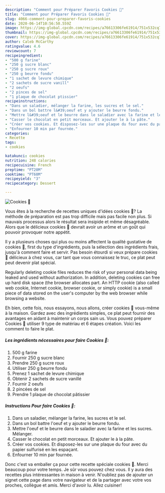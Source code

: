```yaml
---
description: "Comment pour Préparer Favoris Cookies 🖤"
title: "Comment pour Préparer Favoris Cookies 🖤"
slug: 4066-comment-pour-preparer-favoris-cookies
date: 2020-06-14T10:56:50.559Z
image: https://img-global.cpcdn.com/recipes/a76613306fe61914/751x532cq70/cookies-🖤-photo-principale-de-la-recette.jpg
thumbnail: https://img-global.cpcdn.com/recipes/a76613306fe61914/751x532cq70/cookies-🖤-photo-principale-de-la-recette.jpg
cover: https://img-global.cpcdn.com/recipes/a76613306fe61914/751x532cq70/cookies-🖤-photo-principale-de-la-recette.jpg
author: Caleb McCarthy
ratingvalue: 4.6
reviewcount: 7
recipeingredient:
- "500 g farine"
- "250 g sucre blanc"
- "250 g sucre roux"
- "250 g beurre fondu"
- "1 sachet de levure chimique"
- "2 sachets de sucre vanill"
- "2 oeufs"
- "2 pinces de sel"
- "1 plaque de chocolat ptissier"
recipeinstructions:
- "Dans un saladier, mélanger la farine, les sucres et le sel."
- "Dans un bol battre l&#39;oeuf et y ajouter le beurre fondu."
- "Mettre l&#39;oeuf et le beurre dans le saladier avec la farine et les sucres. Mélanger."
- "Casser le chocolat en petit morceaux. Et ajouter le à la pâte."
- "Créer vos cookies. Et disposez-les sur une plaque du four avec du papier sulfurisé en les espaçant."
- "Enfourner 10 min par fournée."
categories:
- Recette
tags:
- cookies

katakunci: cookies 
nutrition: 248 calories
recipecuisine: French
preptime: "PT20M"
cooktime: "PT60M"
recipeyield: "3"
recipecategory: Dessert

---
```



![Cookies 🖤](https://img-global.cpcdn.com/recipes/a76613306fe61914/751x532cq70/cookies-🖤-photo-principale-de-la-recette.jpg)

Vous êtes à la recherche de recettes uniques d'idées cookies 🖤? La méthode de préparation est pas trop difficile mais pas facile non plus. Si mauvais processus alors le résultat sera insipide et même désagréable. Alors que le délicieux cookies 🖤 devrait avoir un arôme et un goût qui pouvoir provoquer notre appétit.

Il y a plusieurs choses qui plus ou moins affectent la qualité gustative de cookies 🖤, first du type d'ingrédients, puis la sélection des ingrédients frais, jusqu'à comment faire et servir. Pas besoin étourdi si veux prépare cookies 🖤 délicieux à chez vous, car tant que vous connaissez le truc, ce plat peut peut devenir plat spécial.

Regularly deleting cookie files reduces the risk of your personal data being leaked and used without authorization. In addition, deleting cookies can free up hard disk space (the browser allocates part. An HTTP cookie (also called web cookie, Internet cookie, browser cookie, or simply cookie) is a small piece of data stored on the user&#39;s computer by the web browser while browsing a website.


Eh bien, cette fois, nous essayons, nous allons, créer cookies 🖤 vous-même à la maison. Gardez avec des ingrédients simples, ce plat peut fournir des avantages en aidant à maintenir un corps sain us. Vous pouvez préparer Cookies 🖤 utiliser 9 type de matériau et 6 étapes création. Voici les comment to faire le plat.

<!--inarticleads1-->

##### Les ingrédients nécessaires pour faire Cookies 🖤:

1.  500 g farine
1. Fournir 250 g sucre blanc
1. Prendre 250 g sucre roux
1. Utiliser 250 g beurre fondu
1. Prenez 1 sachet de levure chimique
1. Obtenir 2 sachets de sucre vanillé
1. Fournir 2 oeufs
1.  2 pincées de sel
1. Prendre 1 plaque de chocolat pâtissier




<!--inarticleads2-->

##### Instructions Pour faire Cookies 🖤:

1. Dans un saladier, mélanger la farine, les sucres et le sel.
1. Dans un bol battre l&#39;oeuf et y ajouter le beurre fondu.
1. Mettre l&#39;oeuf et le beurre dans le saladier avec la farine et les sucres. Mélanger.
1. Casser le chocolat en petit morceaux. Et ajouter le à la pâte.
1. Créer vos cookies. Et disposez-les sur une plaque du four avec du papier sulfurisé en les espaçant.
1. Enfourner 10 min par fournée.





Donc c'est va emballer ça pour cette recette spéciale cookies 🖤. Merci beaucoup pour votre temps. Je sûr vous pouvez chez vous. Il y aura des recettes plus  intéressantes in maison à venir. N'oubliez pas de ajouter un signet cette page dans votre navigateur et de la partager avec votre vos proches, collègue et amis. Merci d'avoir lu. Allez cuisiner!
